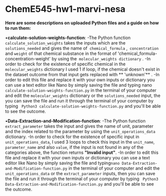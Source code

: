# ChemE545-hw1-marvi-nesa
**Here are some descriptions on uploaded Python files and a guide on how to run them:**

•**calculate-solution-weights-function**:
-The Python function` calculate_solution_weights` takes the inputs which are the` solutions_needed` and gives the name of` chemical_formula` ,` concentration` and `weight` of that chemical substance in the format of 'chemical_formula-concentration-weight' by using the` molecular_weights dictionary` .
-In order to check for the existence of specific chemical in the` molecular_weights` dictionary I used 1 if loop, if the chemical doesn't exist in the dataset outcome from that input gets replaced with ** 'unknown'** .
-In order to edit this file and replace it with your own inputs or dictionary you can use a text editor like Nano by simply saving the file and typing nano` calculate-solution-weights-function.py` in the terminal of your computer  and edit the `molecular_weights` dictionary or the `solutions_needed` input, the you can save the file and run it through the terminal of your computer by typing ` Python3 calculate-solution-weights-function.py` and you'll be able to see the outcome.  
 
•**Data-Extraction-and-Modification-function**:
-The Python function `extract_parameter` takes the input and gives the name of unit, parameter and the index related to the parameter by using the `unit_operations_data` dictionary.
-In order to check for the existence of specific input in `unit_operations_data`, I used 3 loops to check this input in the `unit_name`, `parameter_name` and also `value`, if the input is not found in any of the categories above, the function returns **"Invalid input"**.
-In order to edit this file and replace it with your own inputs or dictionary you can use a text editor like Nano by simply saving the file and typing`nano Data-Extraction-and-Modification-function.py` in the terminal of your computer  and edit the `unit_operations_data` or the `extract_parameter` inputs, then you can save the file and run it through the terminal of your computer by typing ` Python3 Data-Extraction-and-Modification-function.py` and you'll be able to see the outcome.
 

